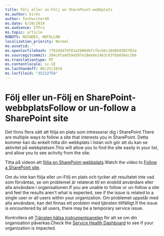 ```yaml
---
title: Följ eller un-Följ en SharePoint-webbplats
ms.author: kirks
author: Techwriter40
ms.date: 6/20/2019
ms.audience: ITPro
ms.topic: article
ROBOTS: NOINDEX, NOFOLLOW
localization_priority: Normal
ms.assetid: ''
ms.openlocfilehash: 7701ddd79f81a2988d6fcfbcbbc18d6b9302f03a
ms.sourcegitcommit: 204c8fadd59a597a18ebde24b3c63fbb656ec1b6
ms.translationtype: MT
ms.contentlocale: sv-SE
ms.lasthandoff: 06/25/2019
ms.locfileid: "35222758"
---
```

# <a name="follow-or-un-follow-a-sharepoint-site"></a><span data-ttu-id="7f0eb-102">Följ eller un-Följ en SharePoint-webbplats</span><span class="sxs-lookup"><span data-stu-id="7f0eb-102">Follow or un-follow a SharePoint site</span></span>

<span data-ttu-id="7f0eb-103">Det finns flera sätt att följa en plats som intresserar dig i SharePoint.</span><span class="sxs-lookup"><span data-stu-id="7f0eb-103">There are multiple ways to follow a site that interests you in SharePoint.</span></span> <span data-ttu-id="7f0eb-104">Detta kommer kan du enkelt hitta din webbplats i listan och gör att du kan se aktivitet på webbplatsen.</span><span class="sxs-lookup"><span data-stu-id="7f0eb-104">This will allow you to find the site easily in your list, and allow you to see activity from the site.</span></span> 

<span data-ttu-id="7f0eb-105">Titta på videon att [följa en SharePoint-webbplats](https://support.office.com/en-us/article/Video-Follow-a-SharePoint-site-33DB6FA5-9528-45D7-BCC7-F9C1FAAACAE0).</span><span class="sxs-lookup"><span data-stu-id="7f0eb-105">Watch the video to [Follow a SharePoint site](https://support.office.com/en-us/article/Video-Follow-a-SharePoint-site-33DB6FA5-9528-45D7-BCC7-F9C1FAAACAE0).</span></span> 

<span data-ttu-id="7f0eb-106">Om du inte kan följa eller un-Följ en plats och tycker att resultatet inte vad som förväntas, se om problemet är relaterat till en enskild användare eller alla användare i organisationen.</span><span class="sxs-lookup"><span data-stu-id="7f0eb-106">If you are unable to follow or un-follow a site and feel the results aren't what is expected, see if the issue is related to a single user or all users within your organization.</span></span> <span data-ttu-id="7f0eb-107">Om problemet uppstår med alla användare, kan det finnas ett problem med tjänsten tillfälligt.</span><span class="sxs-lookup"><span data-stu-id="7f0eb-107">If the issue is encountered by all users, there may be a temporary service issue.</span></span> 

<span data-ttu-id="7f0eb-108">Kontrollera att [Tjänsten hälsa instrumentpanelen](https://admin.microsoft.com/AdminPortal/Home#/servicehealth) för att se om din organisation påverkas.</span><span class="sxs-lookup"><span data-stu-id="7f0eb-108">Check the [Service Health Dashboard](https://admin.microsoft.com/AdminPortal/Home#/servicehealth) to see if your organization is impacted.</span></span>
